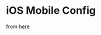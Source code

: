 # iOS Mobile Config


from [here](https://developer.apple.com/library/content/documentation/NetworkingInternet/Conceptual/iPhoneOTAConfiguration/Introduction/Introduction.html)
